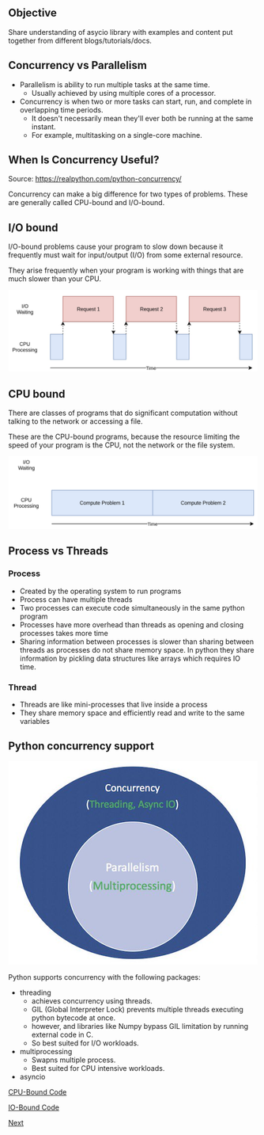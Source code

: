 ## Objective

Share understanding of asycio library with examples and content put together from different blogs/tutorials/docs.


## Concurrency vs Parallelism

- Parallelism is ability to run multiple tasks at the same time. 
    - Usually achieved by using multiple cores of a processor.
- Concurrency is when two or more tasks can start, run, and complete in overlapping time periods. 
    - It doesn't necessarily mean they'll ever both be running at the same instant. 
    - For example, multitasking on a single-core machine.

## When Is Concurrency Useful?
Source: https://realpython.com/python-concurrency/

Concurrency can make a big difference for two types of problems. These are generally called CPU-bound and I/O-bound.

## I/O bound
I/O-bound problems cause your program to slow down because it frequently must wait for input/output (I/O) from some external resource. 

They arise frequently when your program is working with things that are much slower than your CPU.

[io_bound]: io_bound.jpg
![alt text][io_bound]


## CPU bound

There are classes of programs that do significant computation without talking to the network or accessing a file. 

These are the CPU-bound programs, because the resource limiting the speed of your program is the CPU, not the network or the file system.


[cpu_bound]: ./cpu_bound.png
![alt text][cpu_bound]

    
## Process vs Threads
### Process
- Created by the operating system to run programs
- Process can have multiple threads
- Two processes can execute code simultaneously in the same python program
- Processes have more overhead than threads as opening and closing processes takes more time
- Sharing information between processes is slower than sharing between threads as processes do not share memory space. In python they share information by pickling data structures like arrays which requires IO time.

### Thread
- Threads are like mini-processes that live inside a process
- They share memory space and efficiently read and write to the same variables

## Python concurrency support
[python_concurrency]: ./python_concurrency_parallelism.jpg
![alt text][python_concurrency]

Python supports concurrency with the following packages:
- threading
  - achieves concurrency using threads.
  - GIL (Global Interpreter Lock) prevents multiple threads executing python bytecode at once. 
  - however, and libraries like Numpy bypass GIL limitation by running external code in C.
  - So best suited for I/O workloads.
- multiprocessing
  - Swapns multiple process.
  - Best suited for CPU intensive workloads. 
- asyncio

[CPU-Bound Code](../code/factorial.py)

[IO-Bound Code](../code/io.py)

[Next](2_asyncio.md)
